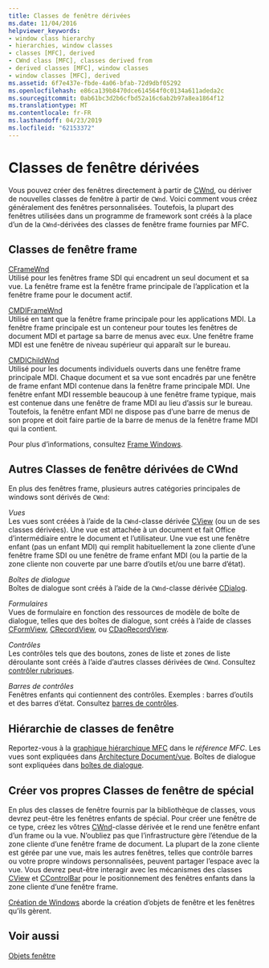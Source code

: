 ```yaml
---
title: Classes de fenêtre dérivées
ms.date: 11/04/2016
helpviewer_keywords:
- window class hierarchy
- hierarchies, window classes
- classes [MFC], derived
- CWnd class [MFC], classes derived from
- derived classes [MFC], window classes
- window classes [MFC], derived
ms.assetid: 6f7e437e-fbde-4a06-bfab-72d9dbf05292
ms.openlocfilehash: e86ca139b8470dce614564f0c0134a611adeda2c
ms.sourcegitcommit: 0ab61bc3d2b6cfbd52a16c6ab2b97a8ea1864f12
ms.translationtype: MT
ms.contentlocale: fr-FR
ms.lasthandoff: 04/23/2019
ms.locfileid: "62153372"
---
```

# <a name="derived-window-classes"></a>Classes de fenêtre dérivées

Vous pouvez créer des fenêtres directement à partir de [CWnd](../mfc/reference/cwnd-class.md), ou dériver de nouvelles classes de fenêtre à partir de `CWnd`. Voici comment vous créez généralement des fenêtres personnalisées. Toutefois, la plupart des fenêtres utilisées dans un programme de framework sont créés à la place d’un de la `CWnd`-dérivées des classes de fenêtre frame fournies par MFC.

## <a name="frame-window-classes"></a>Classes de fenêtre frame

[CFrameWnd](../mfc/reference/cframewnd-class.md)<br/>
Utilisé pour les fenêtres frame SDI qui encadrent un seul document et sa vue. La fenêtre frame est la fenêtre frame principale de l’application et la fenêtre frame pour le document actif.

[CMDIFrameWnd](../mfc/reference/cmdiframewnd-class.md)<br/>
Utilisé en tant que la fenêtre frame principale pour les applications MDI. La fenêtre frame principale est un conteneur pour toutes les fenêtres de document MDI et partage sa barre de menus avec eux. Une fenêtre frame MDI est une fenêtre de niveau supérieur qui apparaît sur le bureau.

[CMDIChildWnd](../mfc/reference/cmdichildwnd-class.md)<br/>
Utilisé pour les documents individuels ouverts dans une fenêtre frame principale MDI. Chaque document et sa vue sont encadrés par une fenêtre de frame enfant MDI contenue dans la fenêtre frame principale MDI. Une fenêtre enfant MDI ressemble beaucoup à une fenêtre frame typique, mais est contenue dans une fenêtre de frame MDI au lieu d’assis sur le bureau. Toutefois, la fenêtre enfant MDI ne dispose pas d’une barre de menus de son propre et doit faire partie de la barre de menus de la fenêtre frame MDI qui la contient.

Pour plus d’informations, consultez [Frame Windows](../mfc/frame-windows.md).

## <a name="other-window-classes-derived-from-cwnd"></a>Autres Classes de fenêtre dérivées de CWnd

En plus des fenêtres frame, plusieurs autres catégories principales de windows sont dérivés de `CWnd`:

*Vues*<br/>
Les vues sont créées à l’aide de la `CWnd`-classe dérivée [CView](../mfc/reference/cview-class.md) (ou un de ses classes dérivées). Une vue est attachée à un document et fait Office d’intermédiaire entre le document et l’utilisateur. Une vue est une fenêtre enfant (pas un enfant MDI) qui remplit habituellement la zone cliente d’une fenêtre frame SDI ou une fenêtre de frame enfant MDI (ou la partie de la zone cliente non couverte par une barre d’outils et/ou une barre d’état).

*Boîtes de dialogue*<br/>
Boîtes de dialogue sont créés à l’aide de la `CWnd`-classe dérivée [CDialog](../mfc/reference/cdialog-class.md).

*Formulaires*<br/>
Vues de formulaire en fonction des ressources de modèle de boîte de dialogue, telles que des boîtes de dialogue, sont créés à l’aide de classes [CFormView](../mfc/reference/cformview-class.md), [CRecordView](../mfc/reference/crecordview-class.md), ou [CDaoRecordView](../mfc/reference/cdaorecordview-class.md).

*Contrôles*<br/>
Les contrôles tels que des boutons, zones de liste et zones de liste déroulante sont créés à l’aide d’autres classes dérivées de `CWnd`. Consultez [contrôler rubriques](../mfc/controls-mfc.md).

*Barres de contrôles*<br/>
Fenêtres enfants qui contiennent des contrôles. Exemples : barres d’outils et des barres d’état. Consultez [barres de contrôles](../mfc/control-bars.md).

## <a name="window-class-hierarchy"></a>Hiérarchie de classes de fenêtre

Reportez-vous à la [graphique hiérarchique MFC](../mfc/hierarchy-chart.md) dans le *référence MFC*. Les vues sont expliquées dans [Architecture Document/vue](../mfc/document-view-architecture.md). Boîtes de dialogue sont expliquées dans [boîtes de dialogue](../mfc/dialog-boxes.md).

## <a name="creating-your-own-special-purpose-window-classes"></a>Créer vos propres Classes de fenêtre de spécial

En plus des classes de fenêtre fournis par la bibliothèque de classes, vous devrez peut-être les fenêtres enfants de spécial. Pour créer une fenêtre de ce type, créez les vôtres [CWnd](../mfc/reference/cwnd-class.md)-classe dérivée et le rend une fenêtre enfant d’un frame ou la vue. N’oubliez pas que l’infrastructure gère l’étendue de la zone cliente d’une fenêtre frame de document. La plupart de la zone cliente est gérée par une vue, mais les autres fenêtres, telles que contrôle barres ou votre propre windows personnalisées, peuvent partager l’espace avec la vue. Vous devrez peut-être interagir avec les mécanismes des classes [CView](../mfc/reference/cview-class.md) et [CControlBar](../mfc/reference/ccontrolbar-class.md) pour le positionnement des fenêtres enfants dans la zone cliente d’une fenêtre frame.

[Création de Windows](../mfc/creating-windows.md) aborde la création d’objets de fenêtre et les fenêtres qu’ils gèrent.

## <a name="see-also"></a>Voir aussi

[Objets fenêtre](../mfc/window-objects.md)
